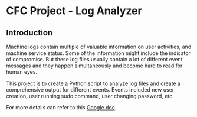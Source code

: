 # CFC Project - Log Analyzer
## Introduction
Machine logs contain multiple of valuable information on user activities, and machine service status. Some of the information might include the indicator of compromise. But these log files usually contain a lot of different event messages and they happen simultaneously and become hard to read for human eyes.

This project is to create a Python script to analyze log files and create a comprehensive output for different events. Events included new user creation, user running sudo command, user changing password, etc.

For more details can refer to this [Google doc](https://docs.google.com/document/d/1XBEgIlWnNRETpKHQmoHvLuHWpvTpb9lVheaqu_lnMTI/edit?usp=sharing).

